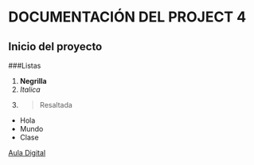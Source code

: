 # DOCUMENTACIÓN DEL PROJECT 4

## Inicio del proyecto

###Listas

1. **Negrilla**
2. *Italica*
3. >Resaltada

- Hola
- Mundo
- Clase

[Aula Digital](https://sistemascomputacionales.readthedocs.io/es/latest/_intro/introGit.html#ejercicio-20-documentacion-de-las-evaluaciones)


